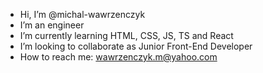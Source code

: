 - Hi, I’m @michal-wawrzenczyk
- I’m an engineer
- I’m currently learning HTML, CSS, JS, TS and React
- I’m looking to collaborate as Junior Front-End Developer
- How to reach me: wawrzenczyk.m@yahoo.com

<!---
michal-wawrzenczyk/michal-wawrzenczyk is a ✨ special ✨ repository because its `README.md` (this file) appears on your GitHub profile.
You can click the Preview link to take a look at your changes.
--->
